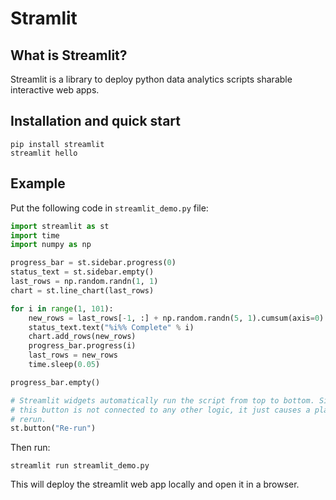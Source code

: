 # Stramlit

## What is Streamlit?

Streamlit is a library to deploy python data analytics scripts sharable interactive web apps.

## Installation and quick start

````
pip install streamlit
streamlit hello
````

## Example

Put the following code in ``streamlit_demo.py`` file:

```python
import streamlit as st
import time
import numpy as np

progress_bar = st.sidebar.progress(0)
status_text = st.sidebar.empty()
last_rows = np.random.randn(1, 1)
chart = st.line_chart(last_rows)

for i in range(1, 101):
    new_rows = last_rows[-1, :] + np.random.randn(5, 1).cumsum(axis=0)
    status_text.text("%i%% Complete" % i)
    chart.add_rows(new_rows)
    progress_bar.progress(i)
    last_rows = new_rows
    time.sleep(0.05)

progress_bar.empty()

# Streamlit widgets automatically run the script from top to bottom. Since
# this button is not connected to any other logic, it just causes a plain
# rerun.
st.button("Re-run")
```

Then run:

````
streamlit run streamlit_demo.py
````

This will deploy the streamlit web app locally and open it in a browser.